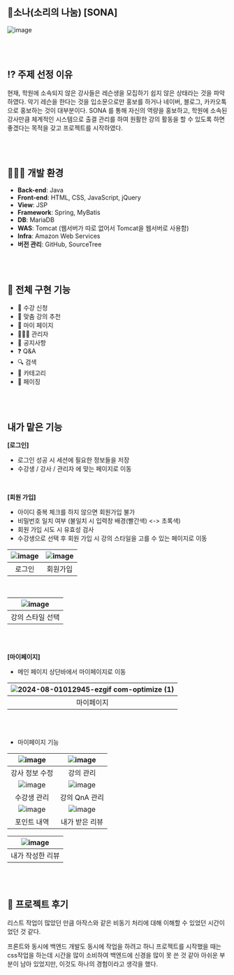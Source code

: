 ## 🎻소나(소리의 나눔)  [SONA]

![image](https://github.com/user-attachments/assets/d5a1070d-20ef-458f-8d3f-eff3a3347c89)

<br><br>

## ⁉️ 주제 선정 이유
현재, 학원에 소속되지 않은 강사들은 레슨생을 모집하기 쉽지 않은 상태라는 것을 파악하였다. 악기 레슨을 한다는 것을 입소문으로만 홍보를 하거나 네이버, 블로그, 카카오톡으로 홍보하는 것이 대부분이다.
SONA 를 통해 자신의 역량을 홍보하고, 학원에 소속된 강사만큼 체계적인 시스템으로 출결 관리를 하여 원활한 강의 활동을 할 수 있도록 하면 좋겠다는 목적을 갖고 프로젝트를 시작하였다.

<br><br>

## 👨🏻‍💻 개발 환경
- **Back-end**: Java
- **Front-end**: HTML, CSS, JavaScript, jQuery
- **View**: JSP
- **Framework**: Spring, MyBatis
- **DB**: MariaDB
- **WAS**: Tomcat (웹서버가 따로 없어서 Tomcat을 웹서버로 사용함)
- **Infra**: Amazon Web Services
- **버전 관리**: GitHub, SourceTree


<br><br>

## 🙆 전체 구현 기능
* 🎵 수강 신청
* 🤖 맞춤 강의 추천
* 📝 마이 페이지
* 🧑🏻‍💼 관리자
* 📢 공지사항
* ❓ Q&A
* 🔍 검색
* 📂 카테고리
* 📄 페이징

<br><br>

## 내가 맡은 기능 
**[로그인]**
* 로그인 성공 시 세션에 필요한 정보들을 저장
* 수강생 / 강사 / 관리자 에 맞는 페이지로 이동

<br>

**[회원 가입]**
* 아이디 중복 체크를 하지 않으면 회원가입 불가
* 비밀번호 일치 여부 (불일치 시 입력창 배경(빨간색) <-> 초록색)
* 회원 가입 시도 시 유효성 검사
* 수강생으로 선택 후 회원 가입 시 강의 스타일을 고를 수 있는 페이지로 이동
   
| ![image](https://github.com/user-attachments/assets/28f385a6-2300-46dc-ab0d-1f288af08577)|![image](https://github.com/user-attachments/assets/3ba5e962-0968-4cde-b86a-1f2ddec050ad)|
|:--:|:--:|
| 로그인 | 회원가입 |

<br>

| ![image](https://github.com/user-attachments/assets/3f11de0f-2412-4983-a473-d1a3364b11f8)|
|:--:|
| 강의 스타일 선택 |

<br><br>

**[마이페이지]**
* 메인 페이지 상단바에서 마이페이지로 이동


| ![2024-08-01012945-ezgif com-optimize (1)](https://github.com/user-attachments/assets/6ad0ef2c-f83f-4dbd-b453-faa9ea466fd3)|
|:--:|
| 마이페이지 |

<br><br>

* 마이페이지 기능

| ![image](https://github.com/user-attachments/assets/ebad92c4-7f37-4c3c-82b0-cb53e4d4c096) | ![image](https://github.com/user-attachments/assets/5a2e04ca-cabb-4747-9c13-80cc8bfd6c69) |
|:--:|:--:|
| 강사 정보 수정 | 강의 관리 |
| ![image](https://github.com/user-attachments/assets/7bedd7e3-8bb9-4a6a-8ec9-bd4b4faaeb60) | ![image](https://github.com/user-attachments/assets/97f586a5-ec58-42c0-875d-e1bfa8f56136) |
| 수강생 관리 | 강의 QnA 관리 |
| ![image](https://github.com/user-attachments/assets/b697c5a0-e5f6-4734-a527-cd4f98265205) | ![image](https://github.com/user-attachments/assets/a76a9fd4-25c4-49b2-8bd9-d7038d2aa53e) |
| 포인트 내역 | 내가 받은 리뷰 |

| ![image](https://github.com/user-attachments/assets/11402a3a-abf7-4c00-86d8-64a3c80e7c02) |
|:--:|
| 내가 작성한 리뷰 |

<br><br>

## 🎇 프로젝트 후기

리스트 작업이 많았던 만큼 아작스와 같은 비동기 처리에 대해 이해할 수 있었던 시간이었던 것 같다.

프론트와 동시에 백엔드 개발도 동시에 작업을 하려고 하니 프로젝트를 시작했을 때는 css작업을 하는데 시간을 많이 소비하여 백엔드에 신경을 많이 못 쓴 것 같아 아쉬운 부분이 남아 있었지만, 이것도 하나의 경험이라고 생각을 했다. 


